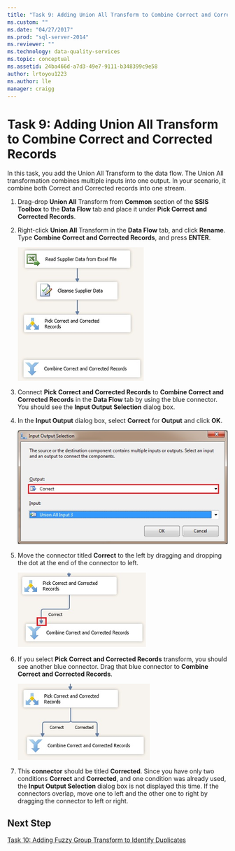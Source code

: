 ```yaml
---
title: "Task 9: Adding Union All Transform to Combine Correct and Corrected Records | Microsoft Docs"
ms.custom: ""
ms.date: "04/27/2017"
ms.prod: "sql-server-2014"
ms.reviewer: ""
ms.technology: data-quality-services
ms.topic: conceptual
ms.assetid: 24ba466d-a7d3-49e7-9111-b348399c9e58
author: lrtoyou1223
ms.author: lle
manager: craigg
---
```

# Task 9: Adding Union All Transform to Combine Correct and Corrected Records
  In this task, you add the Union All Transform to the data flow. The Union All transformation combines multiple inputs into one output. In your scenario, it combine both Correct and Corrected records into one stream.  
  
1.  Drag-drop **Union All** Transform from **Common** section of the **SSIS Toolbox** to the **Data Flow** tab and place it under **Pick Correct and Corrected Records**.  
  
2.  Right-click **Union All** Transform in the **Data Flow** tab, and click **Rename**. Type **Combine Correct and Corrected Records**, and press **ENTER**.  
  
     ![Combine Correct and Corrected Reocrds](../../2014/tutorials/media/et-addinguattocombinecacrecords-01.jpg "Combine Correct and Corrected Reocrds")  
  
3.  Connect **Pick Correct and Corrected Records** to **Combine Correct and Corrected Records** in the **Data Flow** tab by using the blue connector. You should see the **Input Output Selection** dialog box.  
  
4.  In the **Input Output** dialog box, select **Correct** for **Output** and click **OK**.  
  
     ![Input Output Selection Dialog Box](../../2014/tutorials/media/et-addinguattocombinecacrecords-02.jpg "Input Output Selection Dialog Box")  
  
5.  Move the connector titled **Correct** to the left by dragging and dropping the dot at the end of the connector to left.  
  
     ![Connect Correct to Combine Correct and Corrected](../../2014/tutorials/media/et-addinguattocombinecacrecords-03.jpg "Connect Correct to Combine Correct and Corrected")  
  
6.  If you select **Pick Correct and Corrected Records** transform, you should see another blue connector. Drag that blue connector to **Combine Correct and Corrected Records**.  
  
     ![Connect Corrected to Combine Correct and Corrected](../../2014/tutorials/media/et-addinguattocombinecacrecords-04.jpg "Connect Corrected to Combine Correct and Corrected")  
  
7.  This **connector** should be titled **Corrected**. Since you have only two conditions **Correct** and **Corrected**, and one condition was already used, the **Input Output Selection** dialog box is not displayed this time. If the connectors overlap, move one to left and the other one to right by dragging the connector to left or right.  
  
## Next Step  
 [Task 10: Adding Fuzzy Group Transform to Identify Duplicates](../../2014/tutorials/task-10-adding-fuzzy-group-transform-to-identify-duplicates.md)  
  
  
